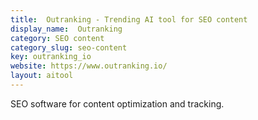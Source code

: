 ```yaml
---
title:  Outranking - Trending AI tool for SEO content
display_name:  Outranking
category: SEO content
category_slug: seo-content
key: outranking_io
website: https://www.outranking.io/
layout: aitool
---
```


SEO software for content optimization and tracking.
